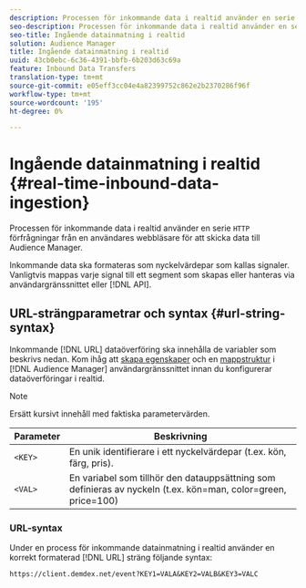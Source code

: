 ```yaml
---
description: Processen för inkommande data i realtid använder en serie HTTP-begäranden från en användares webbläsare för att skicka data till Audience Manager.
seo-description: Processen för inkommande data i realtid använder en serie HTTP-begäranden från en användares webbläsare för att skicka data till Audience Manager.
seo-title: Ingående datainmatning i realtid
solution: Audience Manager
title: Ingående datainmatning i realtid
uuid: 43cb0ebc-6c36-4391-bbfb-6b203d63c69a
feature: Inbound Data Transfers
translation-type: tm+mt
source-git-commit: e05eff3cc04e4a82399752c862e2b2370286f96f
workflow-type: tm+mt
source-wordcount: '195'
ht-degree: 0%

---
```



# Ingående datainmatning i realtid {#real-time-inbound-data-ingestion}

Processen för inkommande data i realtid använder en serie `HTTP` förfrågningar från en användares webbläsare för att skicka data till Audience Manager.

<!-- c_rt_inbound_real_time.xml -->

Inkommande data ska formateras som nyckelvärdepar som kallas signaler. Vanligtvis mappas varje signal till ett segment som skapas eller hanteras via användargränssnittet eller [!DNL API].

## URL-strängparametrar och syntax {#url-string-syntax}

Inkommande [!DNL URL] dataöverföring ska innehålla de variabler som beskrivs nedan. Kom ihåg att [skapa egenskaper](../../../features/traits/create-onboarded-rule-based-traits.md) och en [mappstruktur](../../../features/traits/trait-storage.md#create-trait-storage-folder) i [!DNL Audience Manager] användargränssnittet innan du konfigurerar dataöverföringar i realtid.

>[!NOTE]
>
>Ersätt kursivt innehåll med faktiska parametervärden.

| Parameter | Beskrivning |
|---|---|
| `<KEY>` | En unik identifierare i ett nyckelvärdepar (t.ex. kön, färg, pris). |
| `<VAL>` | En variabel som tillhör den datauppsättning som definieras av nyckeln (t.ex. kön=man, color=green, price=100) |

### URL-syntax

Under en process för inkommande datainmatning i realtid använder en korrekt formaterad [!DNL URL] sträng följande syntax:

```
https://client.demdex.net/event?KEY1=VALA&KEY2=VALB&KEY3=VALC
```
